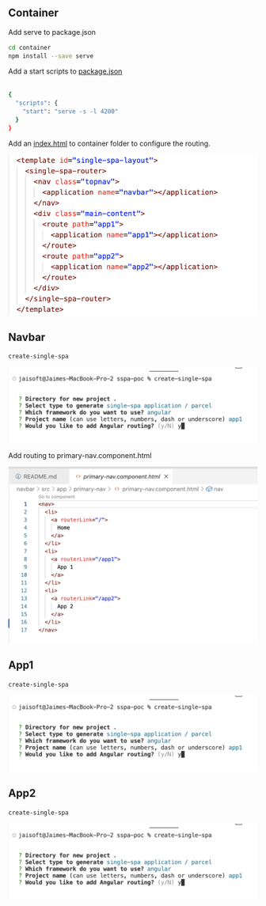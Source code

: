 ## Container

Add serve to package.json

```sh
cd container
npm install --save serve
```
Add a start scripts to [package.json]

```sh

{
  "scripts": {
    "start": "serve -s -l 4200"
  }
}
```
Add an [index.html] to container folder to configure the routing.

![image info](https://github.com/Jaisoft/apps/blob/main/single-spa/sspa-poc/route.png)

## Navbar
```sh
create-single-spa
```
![image info](https://github.com/Jaisoft/apps/blob/main/single-spa/sspa-poc/create.png)


Add routing to primary-nav.component.html


![image info](https://github.com/Jaisoft/apps/blob/main/single-spa/sspa-poc/nav.png)
 
## App1
```sh
create-single-spa
```
![image info](https://github.com/Jaisoft/apps/blob/main/single-spa/sspa-poc/create.png)


## App2

```sh
create-single-spa
```

![image info](https://github.com/Jaisoft/apps/blob/main/single-spa/sspa-poc/create.png)



[package.json]: <https://github.com/Jaisoft/apps/blob/main/single-spa/sspa-poc/container/package.json>
[index.html]: <https://github.com/Jaisoft/apps/blob/main/single-spa/sspa-poc/container/index.html>